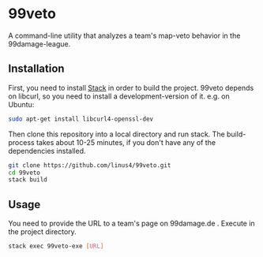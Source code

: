 # 99veto
A command-line utility that analyzes a team's map-veto behavior in the 99damage-league. 

## Installation
First, you need to install [Stack](https://docs.haskellstack.org/en/stable/README/)
in order to build the project. 99veto depends on libcurl, so you need to install
a development-version of it. e.g. on Ubuntu:

``` sh
sudo apt-get install libcurl4-openssl-dev
```

Then clone this repository into a local directory and run stack. The
build-process takes about 10-25 minutes, if you don't have any of the
dependencies installed.

``` sh
git clone https://github.com/linus4/99veto.git
cd 99veto
stack build
```

## Usage
You need to provide the URL to a team's page on 99damage.de . Execute in the
project directory.
``` sh
stack exec 99veto-exe [URL]
```
